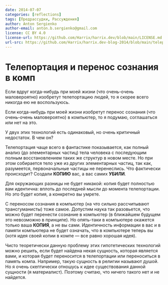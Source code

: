 ```yaml
---
date: 2014-07-07
categories: [reflections]
tags: [Предрассудки, Рассуждения]
author: Anton Sergienko
author-email: anton.b.sergienko@gmail.com
license: CC BY 4.0
license-url: https://github.com/Harrix/harrix.dev/blob/main/LICENSE.md
url-src: https://github.com/Harrix/harrix.dev-blog-2014/blob/main/teleportation/teleportation.md
---
```


# Телепортация и перенос сознания в комп

Если вдруг когда-нибудь при моей жизни (что очень-очень маловероятно) изобретут телепортацию людей, то я скорее всего никогда ею не воспользуюсь.

Если когда-нибудь при моей жизни изобретут перенос сознания (что очень-очень маловероятно) в компьютер, то я подумаю, соглашаться или нет на это.

У двух этих технологий есть одинаковый, но очень критичный недостаток. В чем он?

Телепортация чаще всего в фантастике показывается, как полный анализ (до элементарных частиц) тела человека с последующим полным восстановлением таких же структур в новом месте. Но при этом собирается тело уже из других элементарных частиц, так как, разумеется, первоначальные частицы не перенеслись. Что фактически происходит? Создали **КОПИЮ** вас, а вас самих **УБИЛИ**.

Для окружающих разницы не будет никакой: копия будет полностью вам идентична: вплоть до последней мысли до момента телепортации. Но это будет копия, а конкретно вы умрете.

С переносом сознания в компьютер (на что сильно рассчитывают трансгуманисты) тоже самое. Допустим наука так разовьется, что можно будет перенести сознание в компьютер (в ближайшем будущем это невозможно в принципе). Но опять-таки в компьютере окажется только ваша **КОПИЯ**, а не вы сами. Идентичность информации в вас и в памяти компьютера не будет означать, что в компьютере теперь вы (хотя идея своей копии в компе — все равно хорошая идея).

Чисто теоретически данную проблему этих гипотетических технологий можно решить, если будет найдена некая сущность, которая является вами, и которая будет переносится в телепортации или переноситься в память компа. Например, такую сущность в религии называют душой. Но я очень скептически отношусь к идее существования данной сущности (я материалист). Поэтому считаю, что ничего такого нет и не найдется.
